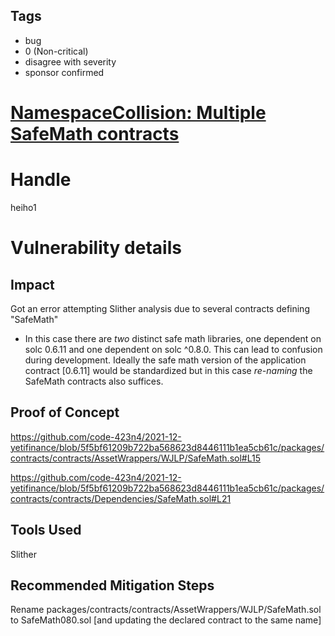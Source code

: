 ## Tags

- bug
- 0 (Non-critical)
- disagree with severity
- sponsor confirmed

# [NamespaceCollision: Multiple SafeMath contracts](https://github.com/code-423n4/2021-12-yetifinance-findings/issues/181) 

# Handle

heiho1


# Vulnerability details

## Impact

Got an error attempting Slither analysis due to several contracts defining "SafeMath"
  - In this case there are *two* distinct safe math libraries, one dependent on solc 0.6.11 and one dependent on solc ^0.8.0. This can lead to confusion during development.  Ideally the safe math version of the application contract [0.6.11] would be standardized but in this case *re-naming* the SafeMath contracts also suffices.

## Proof of Concept

https://github.com/code-423n4/2021-12-yetifinance/blob/5f5bf61209b722ba568623d8446111b1ea5cb61c/packages/contracts/contracts/AssetWrappers/WJLP/SafeMath.sol#L15

https://github.com/code-423n4/2021-12-yetifinance/blob/5f5bf61209b722ba568623d8446111b1ea5cb61c/packages/contracts/contracts/Dependencies/SafeMath.sol#L21



## Tools Used

Slither

## Recommended Mitigation Steps

Rename packages/contracts/contracts/AssetWrappers/WJLP/SafeMath.sol to SafeMath080.sol [and updating the declared contract to the same name]

